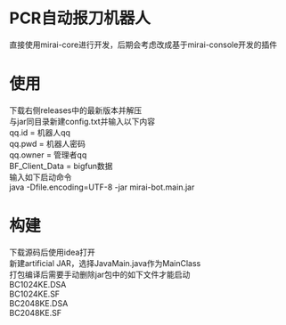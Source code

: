 # PCR自动报刀机器人

直接使用mirai-core进行开发，后期会考虑改成基于mirai-console开发的插件

# 使用

下载右侧releases中的最新版本并解压  
与jar同目录新建config.txt并输入以下内容   
qq.id = 机器人qq  
qq.pwd = 机器人密码  
qq.owner = 管理者qq  
BF_Client_Data = bigfun数据  
输入如下启动命令  
java -Dfile.encoding=UTF-8 -jar mirai-bot.main.jar

# 构建

下载源码后使用idea打开  
新建artificial JAR，选择JavaMain.java作为MainClass  
打包编译后需要手动删除jar包中的如下文件才能启动  
BC1024KE.DSA  
BC1024KE.SF  
BC2048KE.DSA  
BC2048KE.SF  